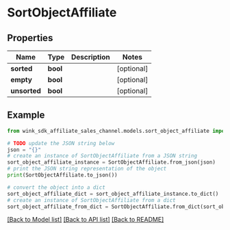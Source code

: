 # SortObjectAffiliate


## Properties

Name | Type | Description | Notes
------------ | ------------- | ------------- | -------------
**sorted** | **bool** |  | [optional] 
**empty** | **bool** |  | [optional] 
**unsorted** | **bool** |  | [optional] 

## Example

```python
from wink_sdk_affiliate_sales_channel.models.sort_object_affiliate import SortObjectAffiliate

# TODO update the JSON string below
json = "{}"
# create an instance of SortObjectAffiliate from a JSON string
sort_object_affiliate_instance = SortObjectAffiliate.from_json(json)
# print the JSON string representation of the object
print(SortObjectAffiliate.to_json())

# convert the object into a dict
sort_object_affiliate_dict = sort_object_affiliate_instance.to_dict()
# create an instance of SortObjectAffiliate from a dict
sort_object_affiliate_from_dict = SortObjectAffiliate.from_dict(sort_object_affiliate_dict)
```
[[Back to Model list]](../README.md#documentation-for-models) [[Back to API list]](../README.md#documentation-for-api-endpoints) [[Back to README]](../README.md)



